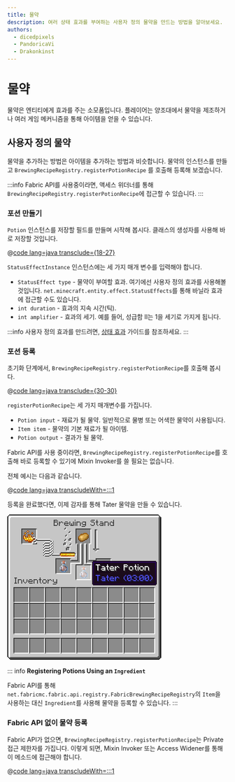 ```yaml
---
title: 물약
description: 여러 상태 효과를 부여하는 사용자 정의 물약을 만드는 방법을 알아보세요.
authors:
  - dicedpixels
  - PandoricaVi
  - Drakonkinst
---
```


# 물약

물약은 엔티티에게 효과를 주는 소모품입니다. 플레이어는 양조대에서 물약을 제조하거나 여러 게임 메커니즘을 통해 아이템을 얻을 수 있습니다.

## 사용자 정의 물약

물약을 추가하는 방법은 아이템을 추가하는 방법과 비슷합니다. 물약의 인스턴스를 만들고 `BrewingRecipeRegistry.registerPotionRecipe` 를 호출해 등록해 보겠습니다.

:::info
Fabric API를 사용중이라면, 액세스 위더너를 통해 `BrewingRecipeRegistry.registerPotionRecipe`에 접근할 수 있습니다.
:::

### 포션 만들기

`Potion` 인스턴스를 저장할 필드를 만들며 시작해 봅시다. 클래스의 생성자를 사용해 바로 저장할 것입니다.

@[code lang=java transclude={18-27}](@/reference/latest/src/main/java/com/example/docs/potion/FabricDocsReferencePotions.java)

`StatusEffectInstance` 인스턴스에는 세 가지 매개 변수를 입력해야 합니다.

- `StatusEffect type` - 물약이 부여할 효과. 여기에선 사용자 정의 효과를 사용해볼 것입니다. `net.minecraft.entity.effect.StatusEffects`를 통해 바닐라 효과에 접근할 수도 있습니다.
- `int duration` - 효과의 지속 시간(틱).
- `int amplifier` - 효과의 세기. 예를 들어, 성급함 II는 1을 세기로 가지게 됩니다.

:::info
사용자 정의 효과를 만드려면, [상태 효과](entities/effects.md) 가이드를 참조하세요.
:::

### 포션 등록

초기화 단계에서, `BrewingRecipeRegistry.registerPotionRecipe`를 호출해 봅시다.

@[code lang=java transclude={30-30}](@/reference/latest/src/main/java/com/example/docs/potion/FabricDocsReferencePotions.java)

`registerPotionRecipe`는 세 가지 매개변수를 가집니다.

- `Potion input` - 재료가 될 물약. 일반적으로 물병 또는 어색한 물약이 사용됩니다.
- `Item item` - 물약의 기본 재료가 될 아이템.
- `Potion output` - 결과가 될 물약.

Fabric API를 사용 중이라면, `BrewingRecipeRegistry.registerPotionRecipe`를 호출해 바로 등록할 수 있기에 Mixin Invoker를 쓸 필요는 없습니다.

전체 예시는 다음과 같습니다.

@[code lang=java transcludeWith=:::1](@/reference/latest/src/main/java/com/example/docs/potion/FabricDocsReferencePotions.java)

등록을 완료했다면, 이제 감자를 통해 Tater 물약을 만들 수 있습니다.

![플레이어 인벤토리에서 보여지는 효과](/assets/develop/tater-potion.png)

::: info
**Registering Potions Using an `Ingredient`**

Fabric API를 통해 `net.fabricmc.fabric.api.registry.FabricBrewingRecipeRegistry`의 `Item`을 사용하는 대신 `Ingredient`를 사용해 물약을 등록할 수 있습니다.
:::

### Fabric API 없이 물약 등록

Fabric API가 없으면, `BrewingRecipeRegistry.registerPotionRecipe`는 Private 접근 제한자를 가집니다. 이렇게 되면, Mixin Invoker 또는 Access Widener를 통해 이 메소드에 접근해야 합니다.

@[code lang=java transcludeWith=:::1](@/reference/latest/src/main/java/com/example/docs/mixin/potion/BrewingRecipeRegistryInvoker.java)
